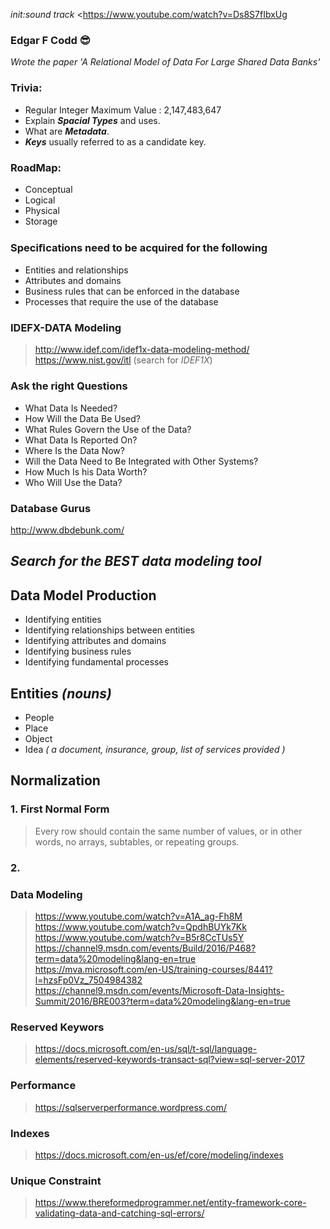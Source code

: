 *init:sound track*
<https://www.youtube.com/watch?v=Ds8S7fIbxUg

### Edgar F Codd :sunglasses:
*Wrote the paper 'A Relational Model of Data For Large Shared Data Banks'*


### Trivia:
- Regular Integer Maximum Value :  2,147,483,647 
- Explain **_Spacial Types_** and uses.
- What are **_Metadata_**.
- **_Keys_** usually referred to as a candidate key.

### RoadMap:
- Conceptual
- Logical
- Physical
- Storage


### Speciﬁcations need to be acquired for the following
- Entities and relationships
- Attributes and domains
- Business rules that can be enforced in the database
- Processes that require the use of the database


### IDEFX-DATA Modeling
> http://www.idef.com/idef1x-data-modeling-method/ <br/> 
> https://www.nist.gov/itl (search for *IDEF1X*)


### Ask the right Questions
- What Data Is Needed?
- How Will the Data Be Used?
- What Rules Govern the Use of the Data?
- What Data Is Reported On?
- Where Is the Data Now?
- Will the Data Need to Be Integrated with Other Systems?
- How Much Is his Data Worth?
- Who Will Use the Data?




### Database Gurus
http://www.dbdebunk.com/

## _Search for the BEST data modeling tool_


## Data Model Production
- Identifying entities
- Identifying relationships between entities
- Identifying attributes and domains
- Identifying business rules
- Identifying fundamental processes

## Entities _(nouns)_
- People
- Place
- Object
- Idea _( a document, insurance, group, list of services provided )_

## Normalization
### 1. First Normal Form
> Every row should contain the same number of values, or in other words, no arrays, subtables, or repeating groups.
### 2. 

### Data Modeling
> https://www.youtube.com/watch?v=A1A_ag-Fh8M <br/>
> https://www.youtube.com/watch?v=QpdhBUYk7Kk <br/>
> https://www.youtube.com/watch?v=B5r8CcTUs5Y <br />
> https://channel9.msdn.com/events/Build/2016/P468?term=data%20modeling&lang-en=true <br/>
> https://mva.microsoft.com/en-US/training-courses/8441?l=hzsFp0Vz_7504984382 <br/>
> https://channel9.msdn.com/events/Microsoft-Data-Insights-Summit/2016/BRE003?term=data%20modeling&lang-en=true

### Reserved Keywors
> https://docs.microsoft.com/en-us/sql/t-sql/language-elements/reserved-keywords-transact-sql?view=sql-server-2017

### Performance
> https://sqlserverperformance.wordpress.com/

### Indexes
> https://docs.microsoft.com/en-us/ef/core/modeling/indexes

### Unique Constraint
> https://www.thereformedprogrammer.net/entity-framework-core-validating-data-and-catching-sql-errors/
